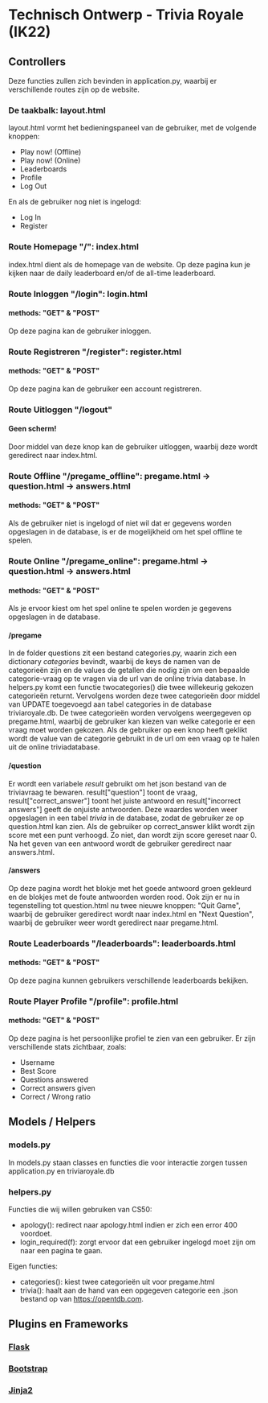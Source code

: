 # Technisch Ontwerp - Trivia Royale (IK22)

## Controllers
Deze functies zullen zich bevinden in application.py, waarbij er verschillende routes zijn op de website.

### De taakbalk: layout.html
layout.html vormt het bedieningspaneel van de gebruiker, met de volgende knoppen:
* Play now! (Offline)
* Play now! (Online)
* Leaderboards
* Profile
* Log Out

En als de gebruiker nog niet is ingelogd:
* Log In
* Register

### Route Homepage "/": index.html
index.html dient als de homepage van de website. Op deze pagina kun je kijken naar de daily leaderboard en/of de all-time leaderboard.

### Route Inloggen "/login": login.html
#### methods: "GET" & "POST"
Op deze pagina kan de gebruiker inloggen.

### Route Registreren "/register": register.html
#### methods: "GET" & "POST"
Op deze pagina kan de gebruiker een account registreren.

### Route Uitloggen "/logout"
#### Geen scherm!
Door middel van deze knop kan de gebruiker uitloggen, waarbij deze wordt geredirect naar index.html.

### Route Offline "/pregame_offline": pregame.html -> question.html -> answers.html
#### methods: "GET" & "POST"
Als de gebruiker niet is ingelogd of niet wil dat er gegevens worden opgeslagen in de database, is er de mogelijkheid om het spel offline te spelen.

### Route Online "/pregame_online": pregame.html -> question.html -> answers.html
#### methods: "GET" & "POST"
Als je ervoor kiest om het spel online te spelen worden je gegevens opgeslagen in de database.

#### /pregame
In de folder questions zit een bestand categories.py, waarin zich een dictionary _categories_ bevindt, waarbij de keys de namen van de categorieën zijn en de values de getallen die nodig zijn om een bepaalde categorie-vraag op te vragen via de url van de online trivia database.
In helpers.py komt een functie twocategories() die twee willekeurig gekozen categorieën returnt. Vervolgens worden deze twee categorieën door middel van UPDATE toegevoegd aan tabel categories in de database triviaroyale.db.
De twee categorieën worden vervolgens weergegeven op pregame.html, waarbij de gebruiker kan kiezen van welke categorie er een vraag moet worden gekozen. Als de gebruiker op een knop heeft geklikt wordt de value van de categorie gebruikt in de url om een vraag op te halen uit de online triviadatabase.

#### /question
Er wordt een variabele _result_ gebruikt om het json bestand van de triviavraag te bewaren. result["question"] toont de vraag, result["correct_answer"] toont het juiste antwoord en result["incorrect answers"] geeft de onjuiste antwoorden.
Deze waardes worden weer opgeslagen in een tabel _trivia_ in de database, zodat de gebruiker ze op question.html kan zien. Als de gebruiker op correct_answer klikt wordt zijn score met een punt verhoogd. Zo niet, dan wordt zijn score gereset naar 0.
Na het geven van een antwoord wordt de gebruiker geredirect naar answers.html.

#### /answers
Op deze pagina wordt het blokje met het goede antwoord groen gekleurd en de blokjes met de foute antwoorden worden rood. Ook zijn er nu in tegenstelling tot question.html nu twee nieuwe knoppen: "Quit Game", waarbij de gebruiker geredirect wordt naar index.html en "Next Question", waarbij de gebruiker weer wordt geredirect naar pregame.html.

### Route Leaderboards "/leaderboards": leaderboards.html
#### methods: "GET" & "POST"
Op deze pagina kunnen gebruikers verschillende leaderboards bekijken.

### Route Player Profile "/profile": profile.html
#### methods: "GET" & "POST"
Op deze pagina is het persoonlijke profiel te zien van een gebruiker. Er zijn verschillende stats zichtbaar, zoals:
* Username
* Best Score
* Questions answered
* Correct answers given
* Correct / Wrong ratio

## Models / Helpers
### models.py
In models.py staan classes en functies die voor interactie zorgen tussen application.py en triviaroyale.db

### helpers.py
Functies die wij willen gebruiken van CS50:
* apology(): redirect naar apology.html indien er zich een error 400 voordoet.
* login_required(f): zorgt ervoor dat een gebruiker ingelogd moet zijn om naar een pagina te gaan.

Eigen functies:
* categories(): kiest twee categorieën uit voor pregame.html
* trivia(): haalt aan de hand van een opgegeven categorie een .json bestand op van https://opentdb.com.

## Plugins en Frameworks
### [Flask](http://flask.pocoo.org/)
### [Bootstrap](https://maxcdn.bootstrapcdn.com/bootstrap/3.3.7/css/bootstrap.min.css)
### [Jinja2](http://jinja.pocoo.org/docs/2.10/)